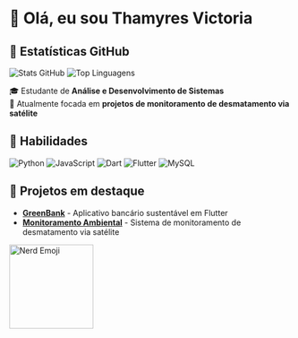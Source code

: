 # 👋 Olá, eu sou Thamyres Victoria
## 🌟 Estatísticas GitHub
![Stats GitHub](https://github-readme-stats.vercel.app/api?username=SEUUSUARIO&show_icons=true&theme=radical&count_private=true)
![Top Linguagens](https://github-readme-stats.vercel.app/api/top-langs/?username=SEUUSUARIO&layout=compact&theme=radical)

🎓 Estudante de **Análise e Desenvolvimento de Sistemas**    
🌱 Atualmente focada em **projetos de monitoramento de desmatamento via satélite**  

## 🔧 Habilidades
![Python](https://img.shields.io/badge/Python-3776AB?style=for-the-badge&logo=python&logoColor=white)
![JavaScript](https://img.shields.io/badge/JavaScript-F7DF1E?style=for-the-badge&logo=javascript&logoColor=black)
![Dart](https://img.shields.io/badge/Dart-0175C2?style=for-the-badge&logo=dart&logoColor=white)
![Flutter](https://img.shields.io/badge/Flutter-02569B?style=for-the-badge&logo=flutter&logoColor=white)
![MySQL](https://img.shields.io/badge/MySQL-4479A1?style=for-the-badge&logo=mysql&logoColor=white)

## 🌟 Projetos em destaque

- **[GreenBank](https://github.com/seuusuario/GreenBank)** - Aplicativo bancário sustentável em Flutter  
- **[Monitoramento Ambiental](https://github.com/seuusuario/ProjetoMonitoramento)** - Sistema de monitoramento de desmatamento via satélite  

<img src="https://github.com/user-attachments/assets/9222f331-a52a-4a06-821c-2b4092b3b44f" alt="Nerd Emoji" width="150"/>

